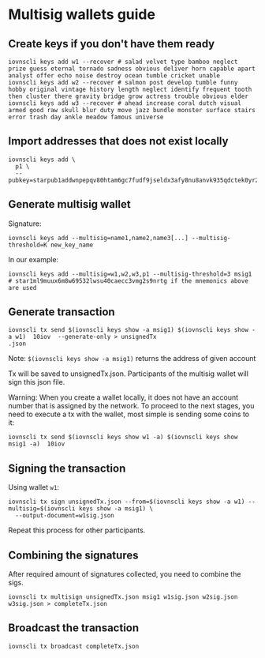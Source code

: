 # Multisig wallets guide

## Create keys if you don't have them ready

```shell script
iovnscli keys add w1 --recover # salad velvet type bamboo neglect prize guess eternal tornado sadness obvious deliver horn capable apart analyst offer echo noise destroy ocean tumble cricket unable
iovnscli keys add w2 --recover # salmon post develop tumble funny hobby original vintage history length neglect identify frequent tooth then cluster there gravity bridge grow actress trouble obvious elder
iovnscli keys add w3 --recover # ahead increase coral dutch visual armed good raw skull blur duty move jazz bundle monster surface stairs error trash day ankle meadow famous universe
```

## Import addresses that does not exist locally

```shell script
iovnscli keys add \
  p1 \
  --pubkey=starpub1addwnpepqv80htam6gc7fudf9jseldx3afy8nu8anvk935qdctek0yr27jcqj4yv044
```

## Generate multisig wallet

Signature:
```shell script
iovnscli keys add --multisig=name1,name2,name3[...] --multisig-threshold=K new_key_name
```
In our example:
```shell script
iovnscli keys add --multisig=w1,w2,w3,p1 --multisig-threshold=3 msig1 # star1ml9muux6m8w69532lwsu40caecc3vmg2s9nrtg if the mnemonics above are used
```

## Generate transaction
```shell script
iovnscli tx send $(iovnscli keys show -a msig1) $(iovnscli keys show -a w1)  10iov  --generate-only > unsignedTx
.json
```
Note: `$(iovnscli keys show -a msig1)` returns the address of given account

Tx will be saved to unsignedTx.json. Participants of the multisig wallet will sign this json file.

Warning: When you create a wallet locally, it does not have an account number that is assigned by the network.
To proceed to the next stages, you need to execute a tx with the wallet, most simple is sending some coins to it:
```shell script
iovnscli tx send $(iovnscli keys show w1 -a) $(iovnscli keys show msig1 -a)  10iov
```

## Signing the transaction

Using wallet `w1`:

```shell script
iovnscli tx sign unsignedTx.json --from=$(iovnscli keys show -a w1) --multisig=$(iovnscli keys show -a msig1) \
  --output-document=w1sig.json
```
Repeat this process for other participants.

## Combining the signatures

After required amount of signatures collected, you need to combine the sigs.
```shell script
iovnscli tx multisign unsignedTx.json msig1 w1sig.json w2sig.json w3sig.json > completeTx.json
```

## Broadcast the transaction
```shell script
iovnscli tx broadcast completeTx.json
```
